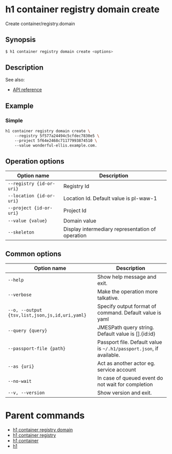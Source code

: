 
# h1 container registry domain create

Create container/registry.domain

## Synopsis

```bash
$ h1 container registry domain create <options>
```

## Description

See also:

* [API reference](https://api.hyperone.com/v2/docs#operation/container_project_registry_domain_create)

## Example


### Simple

```bash
h1 container registry domain create \ 
	--registry 5f577a24494c5cfdec7830e5 \ 
	--project 5f64e2468c71177993874510 \ 
	--value wonderful-ellis.example.com.
```

## Operation options

| Option name                  | Description                                      |
| ---------------------------- | ------------------------------------------------ |
| ```--registry {id-or-uri}``` | Registry Id                                      |
| ```--location {id-or-uri}``` | Location Id. Default value is pl-waw-1           |
| ```--project {id-or-uri}```  | Project Id                                       |
| ```--value {value}```        | Domain value                                     |
| ```--skeleton```             | Display intermediary representation of operation |

## Common options

| Option name                                        | Description                                                              |
| -------------------------------------------------- | ------------------------------------------------------------------------ |
| ```--help```                                       | Show help message and exit.                                              |
| ```--verbose```                                    | Make the operation more talkative.                                       |
| ```--o, --output {tsv,list,json,js,id,uri,yaml}``` | Specify output format of command. Default value is yaml                  |
| ```--query {query}```                              | JMESPath query string. Default value is [].\{id:id\}                     |
| ```--passport-file {path}```                       | Passport file. Default value is ```~/.h1/passport.json```, if available. |
| ```--as {uri}```                                   | Act as another actor eg. service account                                 |
| ```--no-wait```                                    | In case of queued event do not wait for completion                       |
| ```--v, --version```                               | Show version and exit.                                                   |

# Parent commands

* [h1 container registry domain](./../README.md)
* [h1 container registry](./../../README.md)
* [h1 container](./../../../README.md)
* [h1](./../../../../README.md)
